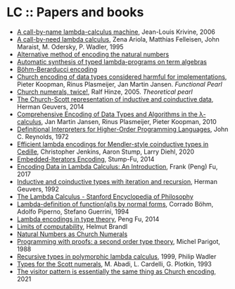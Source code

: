 # LC :: Papers and books

- [A call-by-name lambda-calculus machine](./a-call-by-name-lambda-calculus-machine.md), Jean-Louis Krivine, 2006
- [A call-by-need lambda calculus](./a-call-by-need-lambda-calculus.md), Zena Ariola, Matthias Felleisen, John Maraist, M. Odersky, P. Wadler, 1995
- [Alternative method of encoding the natural numbers](./alternative-encoding-of-natural-numbers.md)
- [Automatic synthesis of typed lambda-programs on term algebras](./automatic-synthesis-of-typed-lambda-programs-on-term-algebras.md)
- [Böhm-Berarducci encoding](./bohm-berarducci.md)
- [Church encoding of data types considered harmful for implementations](./church-encoding-considered-harmful.md), Pieter Koopman, Rinus Plasmeijer, Jan Martin Jansen. *Functional Pearl*
- [Church numerals, twice!](./church-numerals-twice.md), Ralf Hinze, 2005. *Theoretical pearl*
- [The Church-Scott representation of inductive and coinductive data](./church-scott-representation-of-inductive-and-coinductive-data.md), Herman Geuvers, 2014
- [Comprehensive Encoding of Data Types and Algorithms in the λ-calculus](./comprehensive-encoding-of-data-types.md), Jan Martin Jansen, Rinus Plasmeijer, Pieter Koopman, 2010
- [Definitional Interpreters for Higher-Order Programming Languages](./definitional-interpreters-for-higher-order-programming-languages.md), John C. Reynolds, 1972
- [Efficient lambda encodings for Mendler-style coinductive types in Cedille](./Efficient_lambda_encodings_for_Mendler-style_coinductive_types.md), Christopher Jenkins, Aaron Stump, Larry Diehl, 2020
- [Embedded-Iterators Encoding](./embedded-iterators-encoding.md), Stump-Fu, 2014
- [Encoding Data in Lambda Calculus: An Introduction](./encoding-data-in-lambda-calculus.md), Frank (Peng) Fu, 2017
- [Inductive and coinductive types with iteration and recursion](./inductive-and-coinductive-types-with-iteration-and-recursion.md), Herman Geuvers, 1992
- [The Lambda Calculus - Stanford Encyclopedia of Philosophy](./lambda-calculus-sep.md)
- [Lambda-definition of function(al)s by normal forms](./lambda-definition-of-functionals.md), Corrado Böhm, Adolfo Piperno, Stefano Guerrini, 1994
- [Lambda encodings in type theory](./lambda-encodings-in-type-theory.md), Peng Fu, 2014
- [Limits of computability](./limits-of-computability-by-helmut-brandl.md), Helmut Brandl
- [Natural Numbers as Church Numerals](./natural-numbers-as-church-numerals.md)
- [Programming with proofs: a second order type theory](./programming-with-proofs.md), Michel Parigot, 1988
- [Recursive types in polymorphic lambda calculus](./recursive-types-in-polymorphic-lc.md), 1999, Philip Wadler
- [Types for the Scott numerals](./types-for-the-scott-numerals.md), M. Abadi, L. Cardelli, G. Plotkin, 1993
- [The visitor pattern is essentially the same thing as Church encoding](./visitor-pattern-and-church-encoding.md), 2021
